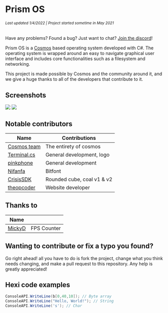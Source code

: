 # Prism OS
###### <small>Last updated 1/4/2022  |  Project started sometime in May 2021</small>
Have any problems? Found a bug? Just want to chat? [Join the discord](https://discord.gg/DdERgtGmF6)!

Prism OS is a [Cosmos](https://github.com/CosmosOS/Cosmos) based operating system developed with C#. The operating system is wrapped around an easy to navigate graphical user interface and includes core functionalities such as a filesystem and networking.

This project is made possible by Cosmos and the community around it, and we give a huge thanks to all of the developers that contribute to it.

## Screenshots
![](https://github.com/Project-Prism/Prism-OS/blob/main/PrismOS/Screenshots/Prism%20OS%20(21.9.28).png?raw=true)
![](https://github.com/Project-Prism/Prism-OS/blob/main/PrismOS/Screenshots/Prism%20OS%20(21.9.8).png?raw=true)

## Notable contributors
| Name                                              | Contributions                |
|---------------------------------------------------|------------------------------|
| [Cosmos team](https://github.com/CosmosOS/Cosmos) | The entirety of cosmos       |
| [Terminal.cs](https://github.com/terminal-cs)     | General development, logo    |
| [pinkphone](https://github.com/pinkphone1818)     | General development          |
| [Nifanfa](https://github.com/nifanfa)             | Bitfont                      |
| [CrisisSDK](https://github.com/CrisisSDK)         | Rounded cube, coal v1 & v2   |
| [theopcoder](https://github.com/theopcoder)       | Website developer            |

## Thanks to
| Name                                              |                              |
|---------------------------------------------------|------------------------------|
| [MickyD](https://stackoverflow.com/a/31849722)    | FPS Counter                  |

## Wanting to contribute or fix a typo you found?
Go right ahead! all you have to do is fork the project, change what you think needs changing, and make a pull request to this repository. Any help is greatly appreciated!

## Hexi code examples
```cs
ConsoleAPI.WriteLine(b[0,40,10]); // Byte array
ConsoleAPI.WriteLine("Hello, World!"); // String
ConsoleAPI.WriteLine('s'); // Char
```